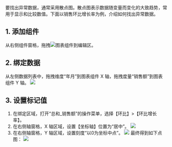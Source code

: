 要找出异常数据，通常采用散点图。散点图表示数据随变量而变化的大致趋势，常用于显示和比较数值。下面以销售环比增长率为例，介绍如何找出异常数据。

## 1. 添加组件
从右侧组件窗格，拖拽<img src="https://main.qcloudimg.com/raw/cb2afee08f1b13adff7a9df56fcf9287.png"  style="margin:0;">图表组件到编辑区。

## 2. 绑定数据
从左侧数据列表中，拖拽维度“年月”到图表组件 X 轴，拖拽度量“销售额”到图表组件 Y 轴。
![](https://main.qcloudimg.com/raw/87a4ef9ab15159cfe68806e58cc3f50e.png)

## 3. 设置标记值
1. 在绑定区域，打开“总和\_销售额”的操作菜单，选择【环比】>【环比增长率】。
2. 在右侧轴窗格，X 轴区域，设置【坐标轴】位置为“居中”。
![](https://main.qcloudimg.com/raw/529020fd12ab64b1be6b65881bc0c148.png)
3. 在右侧轴窗格，Y 轴区域，设置刻度“以0为坐标中点”。
![](https://main.qcloudimg.com/raw/0d1878ea37f00f1c5ab1f263978ef707.png)
最终得到如下点图：
![](https://main.qcloudimg.com/raw/b0dc4fd0d7275bfda13e3e505027075a.png)
